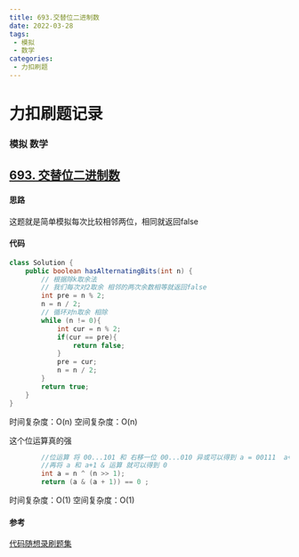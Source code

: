 ```yaml
---
title: 693.交替位二进制数
date: 2022-03-28
tags:
 - 模拟
 - 数学
categories: 
 - 力扣刷题
---
```


# 力扣刷题记录 
### 模拟 数学
## [693. 交替位二进制数](https://leetcode-cn.com/problems/binary-number-with-alternating-bits/)

#### 思路
这题就是简单模拟每次比较相邻两位，相同就返回false
#### 代码
```java
class Solution {
    public boolean hasAlternatingBits(int n) {
        // 根据除k取余法 
        // 我们每次对2取余 相邻的两次余数相等就返回false
        int pre = n % 2;
        n = n / 2;
        // 循环对n取余 相除
        while (n != 0){
            int cur = n % 2;
            if(cur == pre){
                return false;
            }
            pre = cur;
            n = n / 2;
        }
        return true;
    }
}


```
时间复杂度：O(n)
空间复杂度：O(n)


这个位运算真的强
```java
        //位运算 将 00...101 和 右移一位 00...010 异或可以得到 a = 00111  a+1 = 01000
        //再将 a 和 a+1 & 运算 就可以得到 0
        int a = n ^ (n >> 1);
        return (a & (a + 1)) == 0 ;
```
时间复杂度：O(1)
空间复杂度：O(1)

#### 参考
[代码随想录刷题集](https://programmercarl.com/0062.%E4%B8%8D%E5%90%8C%E8%B7%AF%E5%BE%84.html#%E6%80%9D%E8%B7%AF)